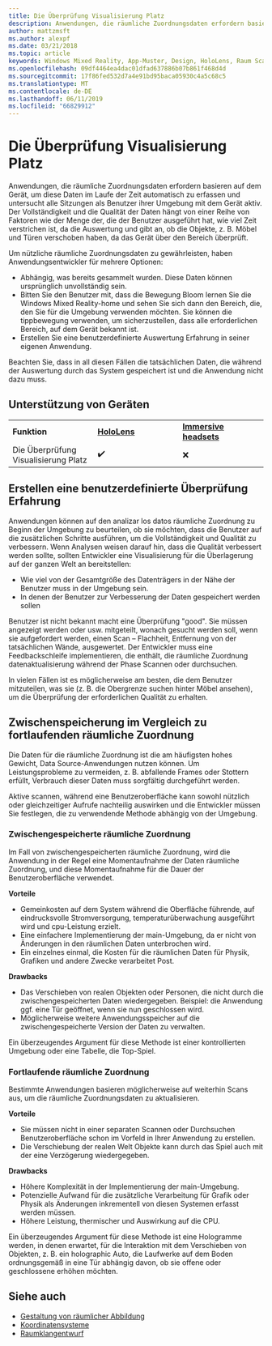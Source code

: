 ```yaml
---
title: Die Überprüfung Visualisierung Platz
description: Anwendungen, die räumliche Zuordnungsdaten erfordern basieren auf dem Gerät, um diese Daten im Laufe der Zeit automatisch zu erfassen und untersucht alle Sitzungen als Benutzer ihrer Umgebung mit dem Gerät aktiv.
author: mattzmsft
ms.author: alexpf
ms.date: 03/21/2018
ms.topic: article
keywords: Windows Mixed Reality, App-Muster, Design, HoloLens, Raum Scan, räumliche Zuordnung Wiederaufbau, surface mesh
ms.openlocfilehash: 09df4464ea4dac01dfad637886b07b861f468d4d
ms.sourcegitcommit: 17f86fed532d7a4e91bd95baca05930c4a5c68c5
ms.translationtype: MT
ms.contentlocale: de-DE
ms.lasthandoff: 06/11/2019
ms.locfileid: "66829912"
---
```

# <a name="room-scan-visualization"></a>Die Überprüfung Visualisierung Platz

Anwendungen, die räumliche Zuordnungsdaten erfordern basieren auf dem Gerät, um diese Daten im Laufe der Zeit automatisch zu erfassen und untersucht alle Sitzungen als Benutzer ihrer Umgebung mit dem Gerät aktiv. Der Vollständigkeit und die Qualität der Daten hängt von einer Reihe von Faktoren wie der Menge der, die der Benutzer ausgeführt hat, wie viel Zeit verstrichen ist, da die Auswertung und gibt an, ob die Objekte, z. B. Möbel und Türen verschoben haben, da das Gerät über den Bereich überprüft.

Um nützliche räumliche Zuordnungsdaten zu gewährleisten, haben Anwendungsentwickler für mehrere Optionen:
* Abhängig, was bereits gesammelt wurden. Diese Daten können ursprünglich unvollständig sein.
* Bitten Sie den Benutzer mit, dass die Bewegung Bloom lernen Sie die Windows Mixed Reality-home und sehen Sie sich dann den Bereich, die, den Sie für die Umgebung verwenden möchten. Sie können die tippbewegung verwenden, um sicherzustellen, dass alle erforderlichen Bereich, auf dem Gerät bekannt ist.
* Erstellen Sie eine benutzerdefinierte Auswertung Erfahrung in seiner eigenen Anwendung.

Beachten Sie, dass in all diesen Fällen die tatsächlichen Daten, die während der Auswertung durch das System gespeichert ist und die Anwendung nicht dazu muss.

## <a name="device-support"></a>Unterstützung von Geräten

<table>
    <colgroup>
    <col width="33%" />
    <col width="33%" />
    <col width="33%" />
    </colgroup>
    <tr>
        <td><strong>Funktion</strong></td>
        <td><a href="hololens-hardware-details.md"><strong>HoloLens</strong></a></td>
        <td><a href="immersive-headset-hardware-details.md"><strong>Immersive headsets</strong></a></td>
    </tr>
     <tr>
        <td>Die Überprüfung Visualisierung Platz</td>
        <td>✔️</td>
        <td>❌</td>
    </tr>
</table>



## <a name="building-a-custom-scanning-experience"></a>Erstellen eine benutzerdefinierte Überprüfung Erfahrung

Anwendungen können auf den analizar los datos räumliche Zuordnung zu Beginn der Umgebung zu beurteilen, ob sie möchten, dass die Benutzer auf die zusätzlichen Schritte ausführen, um die Vollständigkeit und Qualität zu verbessern. Wenn Analysen weisen darauf hin, dass die Qualität verbessert werden sollte, sollten Entwickler eine Visualisierung für die Überlagerung auf der ganzen Welt an bereitstellen:
* Wie viel von der Gesamtgröße des Datenträgers in der Nähe der Benutzer muss in der Umgebung sein.
* In denen der Benutzer zur Verbesserung der Daten gespeichert werden sollen

Benutzer ist nicht bekannt macht eine Überprüfung "good". Sie müssen angezeigt werden oder usw. mitgeteilt, wonach gesucht werden soll, wenn sie aufgefordert werden, einen Scan – Flachheit, Entfernung von der tatsächlichen Wände, ausgewertet. Der Entwickler muss eine Feedbackschleife implementieren, die enthält, die räumliche Zuordnung datenaktualisierung während der Phase Scannen oder durchsuchen.

In vielen Fällen ist es möglicherweise am besten, die dem Benutzer mitzuteilen, was sie (z. B. die Obergrenze suchen hinter Möbel ansehen), um die Überprüfung der erforderlichen Qualität zu erhalten.

## <a name="cached-versus-continuous-spatial-mapping"></a>Zwischenspeicherung im Vergleich zu fortlaufenden räumliche Zuordnung

Die Daten für die räumliche Zuordnung ist die am häufigsten hohes Gewicht, Data Source-Anwendungen nutzen können. Um Leistungsprobleme zu vermeiden, z. B. abfallende Frames oder Stottern erfüllt, Verbrauch dieser Daten muss sorgfältig durchgeführt werden.

Aktive scannen, während eine Benutzeroberfläche kann sowohl nützlich oder gleichzeitiger Aufrufe nachteilig auswirken und die Entwickler müssen Sie festlegen, die zu verwendende Methode abhängig von der Umgebung.

### <a name="cached-spatial-mapping"></a>Zwischengespeicherte räumliche Zuordnung

Im Fall von zwischengespeicherten räumliche Zuordnung, wird die Anwendung in der Regel eine Momentaufnahme der Daten räumliche Zuordnung, und diese Momentaufnahme für die Dauer der Benutzeroberfläche verwendet.

**Vorteile**
* Gemeinkosten auf dem System während die Oberfläche führende, auf eindrucksvolle Stromversorgung, temperaturüberwachung ausgeführt wird und cpu-Leistung erzielt.
* Eine einfachere Implementierung der main-Umgebung, da er nicht von Änderungen in den räumlichen Daten unterbrochen wird.
* Ein einzelnes einmal, die Kosten für die räumlichen Daten für Physik, Grafiken und andere Zwecke verarbeitet Post.

**Drawbacks**
* Das Verschieben von realen Objekten oder Personen, die nicht durch die zwischengespeicherten Daten wiedergegeben. Beispiel: die Anwendung ggf. eine Tür geöffnet, wenn sie nun geschlossen wird.
* Möglicherweise weitere Anwendungsspeicher auf die zwischengespeicherte Version der Daten zu verwalten.

Ein überzeugendes Argument für diese Methode ist einer kontrollierten Umgebung oder eine Tabelle, die Top-Spiel.

### <a name="continuous-spatial-mapping"></a>Fortlaufende räumliche Zuordnung

Bestimmte Anwendungen basieren möglicherweise auf weiterhin Scans aus, um die räumliche Zuordnungsdaten zu aktualisieren.

**Vorteile**
* Sie müssen nicht in einer separaten Scannen oder Durchsuchen Benutzeroberfläche schon im Vorfeld in Ihrer Anwendung zu erstellen.
* Die Verschiebung der realen Welt Objekte kann durch das Spiel auch mit der eine Verzögerung wiedergegeben.

**Drawbacks**
* Höhere Komplexität in der Implementierung der main-Umgebung.
* Potenzielle Aufwand für die zusätzliche Verarbeitung für Grafik oder Physik als Änderungen inkrementell von diesen Systemen erfasst werden müssen.
* Höhere Leistung, thermischer und Auswirkung auf die CPU.

Ein überzeugendes Argument für diese Methode ist eine Hologramme werden, in denen erwartet, für die Interaktion mit dem Verschieben von Objekten, z. B. ein holographic Auto, die Laufwerke auf dem Boden ordnungsgemäß in eine Tür abhängig davon, ob sie offene oder geschlossene erhöhen möchten.

## <a name="see-also"></a>Siehe auch
* [Gestaltung von räumlicher Abbildung](spatial-mapping-design.md)
* [Koordinatensysteme](coordinate-systems.md)
* [Raumklangentwurf](spatial-sound-design.md)
